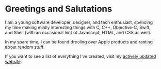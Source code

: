 # Greetings and Salutations

I am a young software developer, designer, and tech enthusiast, spending my time making mildly interesting things with C, C++, Objective-C, Swift, and Shell (with an occasional hint of Javascript, HTML, and CSS as well).

In my spare time, I can be found drooling over Apple products and ranting about random stuff.

If you want to see a list of everything I've created, visit my [actively updated website](https://bitespotatobacks.github.io).
